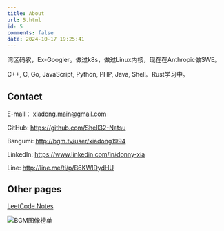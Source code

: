 ```yaml
---
title: About
url: 5.html
id: 5
comments: false
date: 2024-10-17 19:25:41
---
```


湾区码农，Ex-Googler。做过k8s，做过Linux内核，现在在Anthropic做SWE。

C++, C, Go, JavaScript, Python, PHP, Java, Shell。Rust学习中。

## Contact

E-mail：
[xiadong.main@gmail.com](mailto:xiadong.main@gmail.com)

GitHub:
<https://github.com/Shell32-Natsu>

Bangumi:
<http://bgm.tv/user/xiadong1994>

LinkedIn:
<https://www.linkedin.com/in/donny-xia>

Line:
<http://line.me/ti/p/B6KWIDydHU>

## Other pages

[LeetCode Notes](https://www.xiadong.info/leetcode-notes/)

![BGM图像榜单](https://bgm.tv/chart/img/218166)
